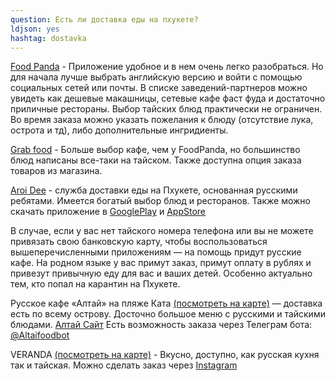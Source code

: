 ```yaml
---
question: Есть ли доставка еды на пхукете?
ldjson: yes
hashtag: dostavka
---
```


[Food Panda](http://www.foodpanda.co.th/) - Приложение удобное и в нем очень легко разобраться. Но для начала лучше выбрать английскую версию и войти с помощью социальных сетей или почты. В списке заведений-партнеров можно увидеть как дешевые макашницы, сетевые кафе фаст фуда и достаточно приличные рестораны. Выбор тайских блюд практически не ограничен. Во время заказа можно указать пожелания к блюду (отсутствие лука, острота и тд), либо дополнительные ингридиенты.

[Grab food](https://www.grab.com/th/) - Больше выбор кафе, чем у FoodPanda, но большинство блюд написаны все-таки на тайском.
Также доступна опция заказа товаров из магазина.

[Aroi Dee](https://aroi-dee.com/) - служба доставки еды на Пхукете, основанная русскими ребятами. Имеется богатый выбор блюд и ресторанов. Также можно скачать приложение в [GooglePlay](https://play.google.com/store/apps/details?id=com.aroidee.delivery&hl=en_NZ) и [AppStore](https://apps.apple.com/ru/app/aroi-dee/id1528749857)

В случае, если у вас нет тайского номера телефона или вы не можете привязать свою банковскую карту, чтобы воспользоваться вышеперечисленными приложениям — на помощь придут русские кафе. На родном языке у вас примут заказ, примут оплату в рублях и привезут привычную еду для вас и ваших детей. Особенно актуально тем, кто попал на карантин на Пхукете.

Русское кафе «Алтай» на пляже Ката [(посмотреть на карте)](https://g.page/Altaiphuket?share) — доставка есть по всему острову. Досточно большое меню с русскими и тайскими блюдами. [Алтай Сайт](https://foodmenu.online/Altai)
Есть возможность заказа через Телеграм бота: [@Altaifoodbot](https://t.me/Altaifoodbot)

VERANDA [(посмотреть на карте)](https://goo.gl/maps/kQKTZajTAtkqDkfw7) - Вкусно, доступно, как русская кухня так и тайская. Можно сделать заказ через  [Instagram](https://www.instagram.com/verandaphuket)
